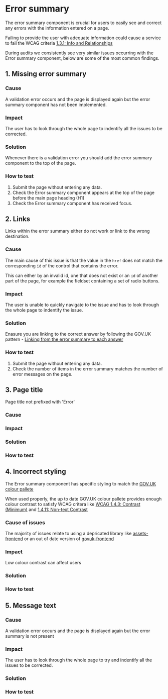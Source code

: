 # Error summary

The error summary component is crucial for users to easily see and correct any errors with the information entered on a page.

Failing to provide the user with adequate information could cause a service to fail the WCAG criteria [1.3.1: Info and Relationships](https://www.w3.org/WAI/WCAG21/Understanding/info-and-relationships)

During audits we consistently see very similar issues occurring with the Error summary component, below are some of the most common findings.  

## 1. Missing error summary

### Cause

A validation error occurs and the page is displayed again but the error summary component has not been implemented.

### Impact

The user has to look through the whole page to indentify all the issues to be corrected.

### Solution

Whenever there is a validation error you should add the error summary component to the top of the page.

### How to test

1. Submit the page without entering any data.
2. Check the Error summary component appears at the top of the page before the main page heading (H1)
3. Check the Error summary component has received focus.

## 2. Links 

Links within the error summary either do not work or link to the wrong destination.

### Cause

The main cause of this issue is that the value in the `href` does not match the corresponding `id` of the control that contains the error.

This can either by an invalid id, one that does not exist or an `id` of another part of the page, for example the fieldset containing a set of radio buttons.

### Impact

The user is unable to quickly navigate to the issue and has to look through the whole page to indentify the issue.

### Solution

Enasure you are linking to the correct answer by following the GOV.UK pattern - [Linking from the error summary to each answer](https://design-system.service.gov.uk/components/error-summary#linking-from-the-error-summary-to-each-answer)


### How to test

1. Submit the page without entering any data.
2. Check the number of items in the error summary matches the number of error messages on the page.


## 3. Page title

Page title not prefixed with 'Error'

### Cause



### Impact



### Solution



### How to test



## 4. Incorrect styling

The Error summary component has specific styling to match the [GOV.UK colour pallete](https://design-system.service.gov.uk/styles/colour/)

When used properly, the up to date GOV.UK colour pallete provides enough colour contrast to satisfy WCAG critera like [WCAG 1.4.3: Contrast (Minimum)](https://www.w3.org/WAI/WCAG21/Understanding/contrast-minimum) and [1.4.11: Non-text Contrast](https://www.w3.org/WAI/WCAG21/Understanding/non-text-contrast)

### Cause of issues

The majority of issues relate to using a depricated library like [assets-frontend](https://github.com/hmrc/assets-frontend) or an out of date version of [govuk-frontend](https://github.com/alphagov/govuk-frontend/)

### Impact

Low colour contrast can affect users

### Solution

### How to test

## 5. Message text

### Cause

A validation error occurs and the page is displayed again but the error summary is not present 

### Impact

The user has to look through the whole page to try and indentify all the issues to be corrected.

### Solution

### How to test

